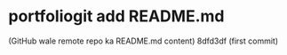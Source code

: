 # portfoliogit add README.md

(GitHub wale remote repo ka README.md content)
 8dfd3df (first commit)
